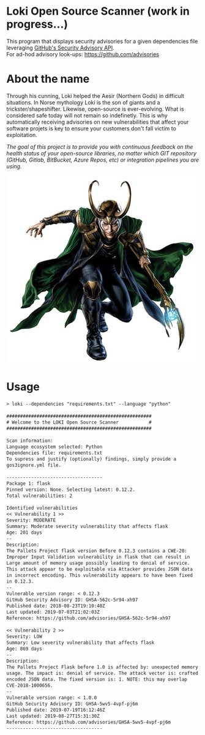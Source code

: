 # Loki Open Source Scanner (work in progress...)
This program that displays security advisories for a given dependencies file leveraging [GitHub's Security Advisory API](https://developer.github.com/v4/object/securityadvisory/).  
For ad-hod advisory look-ups: https://github.com/advisories

# About the name
Through his cunning, Loki helped the Aesir (Northern Gods) in difficult situations. In Norse mythology Loki is the son of giants and a trickster/shapeshifter. Likewise, open-source is ever-evolving. What is considered safe today will not remain so indefinetly. This is why automatically receiving advisories on new vulnerabilities that affect your software projets is key to ensure your customers don't fall victim to exploitation.

*The goal of this project is to provide you with continuous feedback on the health status of your open-source libraries, no matter which GIT repository (GitHub, Gitlab, BitBucket, Azure Repos, etc) or integration pipelines you are using.*

![loki](docs/loki.jpg)

# Usage
```terminal
> loki --dependencies "requirements.txt" --language "python"

#####################################################
# Welcome to the LOKI Open Source Scanner           #
#####################################################

Scan information:
Language ecosystem selected: Python
Dependencies file: requirements.txt
To supress and justify (optionally) findings, simply provide a gos3ignore.yml file.

-----------------------------------
Package 1: flask
Pinned version: None. Selecting latest: 0.12.2.
Total vulnerabilities: 2

Identified vulnerabilities
<< Vulnerability 1 >>
Severity: MODERATE
Summary: Moderate severity vulnerability that affects flask
Age: 201 days
--
Description:
The Pallets Project flask version Before 0.12.3 contains a CWE-20: Improper Input Validation vulnerability in flask that can result in Large amount of memory usage possibly leading to denial of service. This attack appear to be exploitable via Attacker provides JSON data in incorrect encoding. This vulnerability appears to have been fixed in 0.12.3.
--
Vulnerable version range: < 0.12.3
GitHub Security Advisory ID: GHSA-562c-5r94-xh97
Published date: 2018-08-23T19:10:40Z
Last updated: 2019-07-03T21:02:03Z
Reference: https://github.com/advisories/GHSA-562c-5r94-xh97

<< Vulnerability 2 >>
Severity: LOW
Summary: Low severity vulnerability that affects flask
Age: 869 days
--
Description:
The Pallets Project Flask before 1.0 is affected by: unexpected memory usage. The impact is: denial of service. The attack vector is: crafted encoded JSON data. The fixed version is: 1. NOTE: this may overlap CVE-2018-1000656.
--
Vulnerable version range: < 1.0.0
GitHub Security Advisory ID: GHSA-5wv5-4vpf-pj6m
Published date: 2019-07-19T16:12:46Z
Last updated: 2019-08-27T15:31:30Z
Reference: https://github.com/advisories/GHSA-5wv5-4vpf-pj6m
-----------------------------------

```
